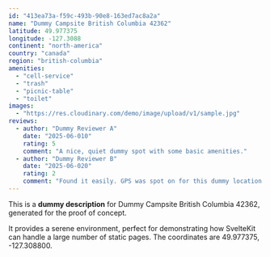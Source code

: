 ```yaml
---
id: "413ea73a-f59c-493b-90e8-163ed7ac8a2a"
name: "Dummy Campsite British Columbia 42362"
latitude: 49.977375
longitude: -127.3088
continent: "north-america"
country: "canada"
region: "british-columbia"
amenities:
  - "cell-service"
  - "trash"
  - "picnic-table"
  - "toilet"
images:
  - "https://res.cloudinary.com/demo/image/upload/v1/sample.jpg"
reviews:
  - author: "Dummy Reviewer A"
    date: "2025-06-010"
    rating: 5
    comment: "A nice, quiet dummy spot with some basic amenities."
  - author: "Dummy Reviewer B"
    date: "2025-06-020"
    rating: 2
    comment: "Found it easily. GPS was spot on for this dummy location."
---
```


This is a **dummy description** for Dummy Campsite British Columbia 42362, generated for the proof of concept.

It provides a serene environment, perfect for demonstrating how SvelteKit can handle a large number of static pages. The coordinates are 49.977375, -127.308800.
